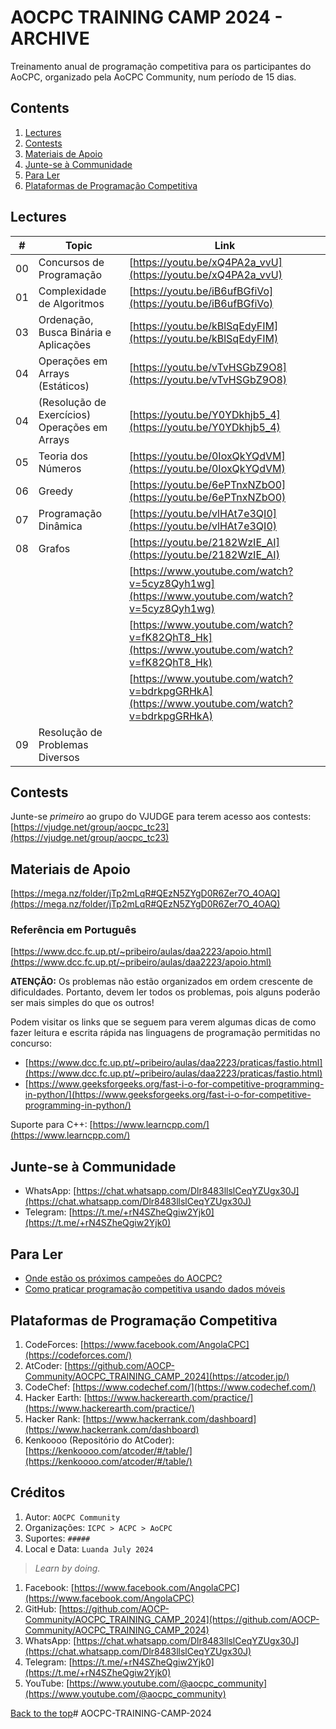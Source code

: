 # AOCPC TRAINING CAMP 2024 - ARCHIVE

Treinamento anual de programação competitiva para os participantes do AoCPC, organizado pela AoCPC Community, num período de 15 dias.

## Contents
1. [Lectures](#lectures)
2. [Contests](#contests)
3. [Materiais de Apoio](#materiais-de-apoio)
4. [Junte-se à Communidade](#junte-se-à-communidade)
5. [Para Ler](#para-ler)
6. [Plataformas de Programação Competitiva](#plataformas-de-programação-competitiva)

## Lectures

| #   | Topic                                                | Link                                                                 |
|-----|------------------------------------------------------|----------------------------------------------------------------------|
| 00  | Concursos de Programação                             | [https://youtu.be/xQ4PA2a_vvU](https://youtu.be/xQ4PA2a_vvU)         |
| 01  | Complexidade de Algoritmos                           | [https://youtu.be/iB6ufBGfiVo](https://youtu.be/iB6ufBGfiVo)         |
| 03  | Ordenação, Busca Binária e Aplicações                | [https://youtu.be/kBlSqEdyFIM](https://youtu.be/kBlSqEdyFIM)         |
| 04  | Operações em Arrays (Estáticos)                      | [https://youtu.be/vTvHSGbZ9O8](https://youtu.be/vTvHSGbZ9O8)         |
| 04  | (Resolução de Exercícios) Operações em Arrays        | [https://youtu.be/Y0YDkhjb5_4](https://youtu.be/Y0YDkhjb5_4)         |
| 05  | Teoria dos Números                                   | [https://youtu.be/0IoxQkYQdVM](https://youtu.be/0IoxQkYQdVM)         |
| 06  | Greedy                                               | [https://youtu.be/6ePTnxNZbO0](https://youtu.be/6ePTnxNZbO0)         |
| 07  | Programação Dinâmica                                 | [https://youtu.be/vlHAt7e3QI0](https://youtu.be/vlHAt7e3QI0)         |
| 08  | Grafos                                               | [https://youtu.be/2182WzIE_AI](https://youtu.be/2182WzIE_AI)         |
|     |                                                      | [https://www.youtube.com/watch?v=5cyz8Qyh1wg](https://www.youtube.com/watch?v=5cyz8Qyh1wg) |
|     |                                                      | [https://www.youtube.com/watch?v=fK82QhT8_Hk](https://www.youtube.com/watch?v=fK82QhT8_Hk) |
|     |                                                      | [https://www.youtube.com/watch?v=bdrkpgGRHkA](https://www.youtube.com/watch?v=bdrkpgGRHkA) |
| 09  | Resolução de Problemas Diversos                      |                                                                      |

## Contests
Junte-se *primeiro* ao grupo do VJUDGE para terem acesso aos contests:
[https://vjudge.net/group/aocpc_tc23](https://vjudge.net/group/aocpc_tc23)

## Materiais de Apoio
[https://mega.nz/folder/jTp2mLqR#QEzN5ZYgD0R6Zer7O_4OAQ](https://mega.nz/folder/jTp2mLqR#QEzN5ZYgD0R6Zer7O_4OAQ)

### Referência em Português
[https://www.dcc.fc.up.pt/~pribeiro/aulas/daa2223/apoio.html](https://www.dcc.fc.up.pt/~pribeiro/aulas/daa2223/apoio.html)

**ATENÇÃO:** Os problemas não estão organizados em ordem crescente de dificuldades. Portanto, devem ler todos os problemas, pois alguns poderão ser mais simples do que os outros!

Podem visitar os links que se seguem para verem algumas dicas de como fazer leitura e escrita rápida nas linguagens de programação permitidas no concurso:
- [https://www.dcc.fc.up.pt/~pribeiro/aulas/daa2223/praticas/fastio.html](https://www.dcc.fc.up.pt/~pribeiro/aulas/daa2223/praticas/fastio.html)
- [https://www.geeksforgeeks.org/fast-i-o-for-competitive-programming-in-python/](https://www.geeksforgeeks.org/fast-i-o-for-competitive-programming-in-python/)

Suporte para C++: [https://www.learncpp.com/](https://www.learncpp.com/)

## Junte-se à Communidade
- WhatsApp: [https://chat.whatsapp.com/Dlr8483llslCeqYZUgx30J](https://chat.whatsapp.com/Dlr8483llslCeqYZUgx30J)
- Telegram: [https://t.me/+rN4SZheQgiw2Yjk0](https://t.me/+rN4SZheQgiw2Yjk0)

## Para Ler
- [Onde estão os próximos campeões do AOCPC?](https://medium.com/@patrickdaniel016/onde-est%C3%A3o-os-pr%C3%B3ximos-campe%C3%B5es-do-aocpc-75ec9e338f24)
- [Como praticar programação competitiva usando dados móveis](https://medium.com/@alfredomartins-codetyper/como-praticar-programacao-competitiva-usando-dados-moveis-347bf96926d2)

## Plataformas de Programação Competitiva
1. CodeForces: [https://www.facebook.com/AngolaCPC](https://codeforces.com/)
2. AtCoder: [https://github.com/AOCP-Community/AOCPC_TRAINING_CAMP_2024](https://atcoder.jp/)
3. CodeChef: [https://www.codechef.com/](https://www.codechef.com/)
4. Hacker Earth: [https://www.hackerearth.com/practice/](https://www.hackerearth.com/practice/)
5. Hacker Rank: [https://www.hackerrank.com/dashboard](https://www.hackerrank.com/dashboard)
6. Kenkoooo (Repositório do AtCoder): [https://kenkoooo.com/atcoder/#/table/](https://kenkoooo.com/atcoder/#/table/)

## Créditos
1. Autor: `AOCPC Community`
2. Organizações: `ICPC > ACPC > AoCPC`
3. Suportes: `#####`
4. Local e Data: `Luanda July 2024`

> _Learn by doing._

1. Facebook: [https://www.facebook.com/AngolaCPC](https://www.facebook.com/AngolaCPC)
2. GitHub: [https://github.com/AOCP-Community/AOCPC_TRAINING_CAMP_2024](https://github.com/AOCP-Community/AOCPC_TRAINING_CAMP_2024)
3. WhatsApp: [https://chat.whatsapp.com/Dlr8483llslCeqYZUgx30J](https://chat.whatsapp.com/Dlr8483llslCeqYZUgx30J)
4. Telegram: [https://t.me/+rN4SZheQgiw2Yjk0](https://t.me/+rN4SZheQgiw2Yjk0)
5. YouTube: [https://www.youtube.com/@aocpc_community](https://www.youtube.com/@aocpc_community)

[Back to the top](#contents)# AOCPC-TRAINING-CAMP-2024
